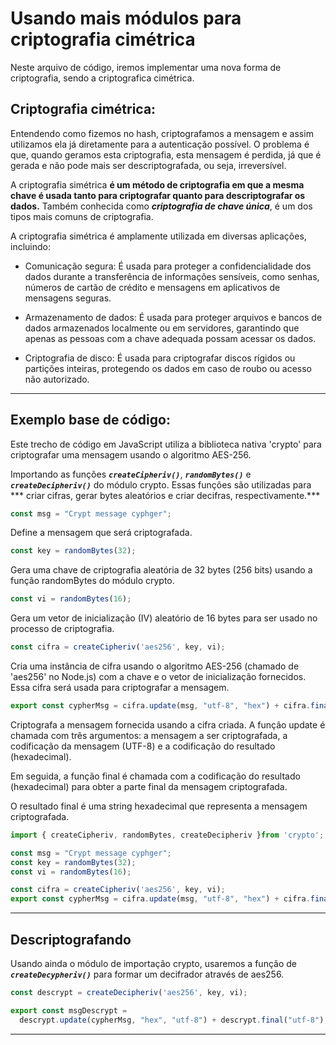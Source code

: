 # Usando mais módulos para criptografia cimétrica

Neste arquivo de código, iremos implementar uma nova forma de criptografia, sendo a criptografica cimétrica.

## Criptografia cimétrica: 

Entendendo como fizemos no hash, criptografamos a mensagem e assim utilizamos ela já diretamente para a autenticação possível. O problema é que, quando geramos esta criptografia, esta mensagem é perdida, já que é gerada e não pode mais ser descriptografada, ou seja, irreversível.

A criptografia simétrica **é um método de criptografia em que a mesma chave é usada tanto para criptografar quanto para descriptografar os dados.** Também conhecida como ***criptografia de chave única***, é um dos tipos mais comuns de criptografia.

A criptografia simétrica é amplamente utilizada em diversas aplicações, incluindo:

- Comunicação segura: É usada para proteger a confidencialidade dos dados durante a transferência de informações sensíveis, como senhas, números de cartão de crédito e mensagens em aplicativos de mensagens seguras.

- Armazenamento de dados: É usada para proteger arquivos e bancos de dados armazenados localmente ou em servidores, garantindo que apenas as pessoas com a chave adequada possam acessar os dados.

- Criptografia de disco: É usada para criptografar discos rígidos ou partições inteiras, protegendo os dados em caso de roubo ou acesso não autorizado.

---

## Exemplo base de código: 

Este trecho de código em JavaScript utiliza a biblioteca nativa 'crypto' para criptografar uma mensagem usando o algoritmo AES-256.

Importando as funções ***``createCipheriv()``***, ***``randomBytes()``*** e ***``createDecipheriv()``*** do módulo crypto. Essas funções são utilizadas para ***
criar cifras, gerar bytes aleatórios e criar decifras, respectivamente.***

```js
const msg = "Crypt message cyphger";
```

Define a mensagem que será criptografada.


```js
const key = randomBytes(32);
```

Gera uma chave de criptografia aleatória de 32 bytes (256 bits) usando a função randomBytes do módulo crypto.

```js
const vi = randomBytes(16);
```

Gera um vetor de inicialização (IV) aleatório de 16 bytes para ser usado no processo de criptografia.

```js
const cifra = createCipheriv('aes256', key, vi);
```

Cria uma instância de cifra usando o algoritmo AES-256 (chamado de 'aes256' no Node.js) com a chave e o vetor de inicialização fornecidos. Essa cifra será usada para criptografar a mensagem.

```js
export const cypherMsg = cifra.update(msg, "utf-8", "hex") + cifra.final('hex');
```

Criptografa a mensagem fornecida usando a cifra criada. A função update é chamada com três argumentos: a mensagem a ser criptografada, a codificação da mensagem (UTF-8) e a codificação do resultado (hexadecimal). 

Em seguida, a função final é chamada com a codificação do resultado (hexadecimal) para obter a parte final da mensagem criptografada. 

O resultado final é uma string hexadecimal que representa a mensagem criptografada.

```js
import { createCipheriv, randomBytes, createDecipheriv }from 'crypto';

const msg = "Crypt message cyphger";
const key = randomBytes(32);
const vi = randomBytes(16);

const cifra = createCipheriv('aes256', key, vi);
export const cypherMsg = cifra.update(msg, "utf-8", "hex") + cifra.final('hex');

```

---

## Descriptografando

Usando ainda o módulo de importação crypto, usaremos a função de ***`createDecypheriv()`*** para formar um decifrador através de aes256.

```js
const descrypt = createDecipheriv('aes256', key, vi);

export const msgDescrypt =
  descrypt.update(cypherMsg, "hex", "utf-8") + descrypt.final("utf-8");

```

---